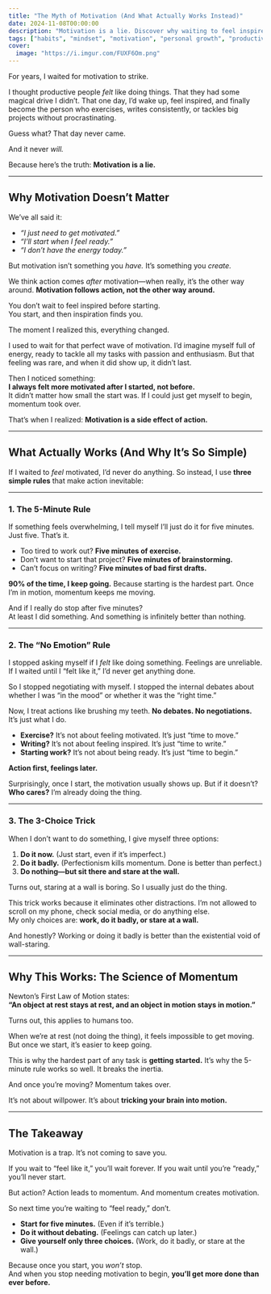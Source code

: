 ```yaml
---
title: "The Myth of Motivation (And What Actually Works Instead)"
date: 2024-11-08T00:00:00
description: "Motivation is a lie. Discover why waiting to feel inspired keeps you stuck and learn practical strategies to take action anyway."
tags: ["habits", "mindset", "motivation", "personal growth", "productivity", "self-discipline"]
cover:
  image: "https://i.imgur.com/FUXF6Om.png"
---
```

For years, I waited for motivation to strike.

I thought productive people *felt* like doing things. That they had some magical drive I didn’t. That one day, I’d wake up, feel inspired, and finally become the person who exercises, writes consistently, or tackles big projects without procrastinating.

Guess what? That day never came.

And it never *will.*

Because here’s the truth: **Motivation is a lie.**

---

## **Why Motivation Doesn’t Matter**

We’ve all said it:

- *“I just need to get motivated.”*  
- *“I’ll start when I feel ready.”*  
- *“I don’t have the energy today.”*  

But motivation isn’t something you *have.* It’s something you *create.*

We think action comes *after* motivation—when really, it’s the other way around. **Motivation follows action, not the other way around.**

You don’t wait to feel inspired before starting.  
You start, and then inspiration finds you.

The moment I realized this, everything changed.

I used to wait for that perfect wave of motivation. I’d imagine myself full of energy, ready to tackle all my tasks with passion and enthusiasm. But that feeling was rare, and when it did show up, it didn’t last.

Then I noticed something:  
**I always felt more motivated after I started, not before.**  
It didn’t matter how small the start was. If I could just get myself to begin, momentum took over.

That’s when I realized: **Motivation is a side effect of action.**

---

## **What Actually Works (And Why It’s So Simple)**

If I waited to *feel* motivated, I’d never do anything. So instead, I use **three simple rules** that make action inevitable:

---

### **1. The 5-Minute Rule**

If something feels overwhelming, I tell myself I’ll just do it for five minutes. Just five. That’s it.

- Too tired to work out? **Five minutes of exercise.**  
- Don’t want to start that project? **Five minutes of brainstorming.**  
- Can’t focus on writing? **Five minutes of bad first drafts.**  

**90% of the time, I keep going.** Because starting is the hardest part. Once I’m in motion, momentum keeps me moving.

And if I really do stop after five minutes?  
At least I did something. And something is infinitely better than nothing.

---

### **2. The “No Emotion” Rule**

I stopped asking myself if I *felt* like doing something. Feelings are unreliable. If I waited until I “felt like it,” I’d never get anything done.

So I stopped negotiating with myself. I stopped the internal debates about whether I was “in the mood” or whether it was the “right time.”

Now, I treat actions like brushing my teeth. **No debates. No negotiations.** It’s just what I do.

- **Exercise?** It’s not about feeling motivated. It’s just “time to move.”  
- **Writing?** It’s not about feeling inspired. It’s just “time to write.”  
- **Starting work?** It’s not about being ready. It’s just “time to begin.”  

**Action first, feelings later.** 

Surprisingly, once I start, the motivation usually shows up. But if it doesn’t? **Who cares?** I’m already doing the thing.

---

### **3. The 3-Choice Trick**

When I don’t want to do something, I give myself three options:

1. **Do it now.** (Just start, even if it’s imperfect.)  
2. **Do it badly.** (Perfectionism kills momentum. Done is better than perfect.)  
3. **Do nothing—but sit there and stare at the wall.**  

Turns out, staring at a wall is boring. So I usually just do the thing.

This trick works because it eliminates other distractions. I’m not allowed to scroll on my phone, check social media, or do anything else.  
My only choices are: **work, do it badly, or stare at a wall.** 

And honestly? Working or doing it badly is better than the existential void of wall-staring.

---

## **Why This Works: The Science of Momentum**

Newton’s First Law of Motion states:  
**“An object at rest stays at rest, and an object in motion stays in motion.”**  

Turns out, this applies to humans too.

When we’re at rest (not doing the thing), it feels impossible to get moving. But once we start, it’s easier to keep going.

This is why the hardest part of any task is **getting started.** It’s why the 5-minute rule works so well. It breaks the inertia.

And once you’re moving? Momentum takes over.  

It’s not about willpower. It’s about **tricking your brain into motion.**  

---

## **The Takeaway**

Motivation is a trap. It’s not coming to save you.

If you wait to “feel like it,” you’ll wait forever. If you wait until you’re “ready,” you’ll never start.

But action? Action leads to momentum. And momentum creates motivation.

So next time you’re waiting to “feel ready,” don’t.

- **Start for five minutes.** (Even if it’s terrible.)  
- **Do it without debating.** (Feelings can catch up later.)  
- **Give yourself only three choices.** (Work, do it badly, or stare at the wall.)  

Because once you start, you *won’t* stop.  
And when you stop needing motivation to begin, **you’ll get more done than ever before.** 